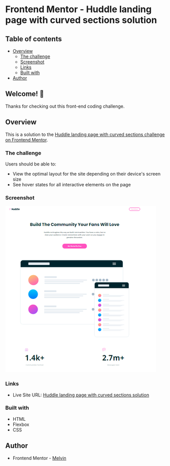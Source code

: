 # Frontend Mentor - Huddle landing page with curved sections solution

## Table of contents

-  [Overview](#overview)
   -  [The challenge](#the-challenge)
   -  [Screenshot](#screenshot)
   -  [Links](#links)
   -  [Built with](#built-with)
-  [Author](#author)

## Welcome! 👋

Thanks for checking out this front-end coding challenge.

## Overview

This is a solution to the [Huddle landing page with curved sections challenge on Frontend Mentor](https://www.frontendmentor.io/challenges/huddle-landing-page-with-curved-sections-5ca5ecd01e82137ec91a50f2).

### The challenge

Users should be able to:

-  View the optimal layout for the site depending on their device's screen size
-  See hover states for all interactive elements on the page

### Screenshot

![Huddle landing page with curved sections solution](./design/desktop-preview.png)

### Links

-  Live Site URL: [Huddle landing page with curved sections solution](https://boymelvs.github.io/huddle-landing-page-with-curved-sections-master)

### Built with

-  HTML
-  Flexbox
-  CSS

## Author

-  Frontend Mentor - [Melvin](https://www.frontendmentor.io/profile/boymelvs)
